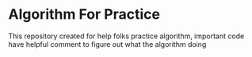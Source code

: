 # Algorithm For Practice
This repository created for help folks practice algorithm, important code have helpful comment to figure out what the algorithm doing
